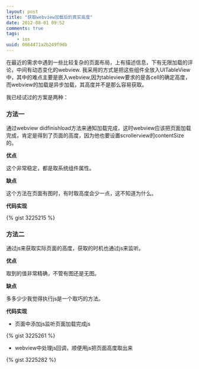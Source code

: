```yaml
---
layout: post
title: "获取webview加载后的真实高度"
date: 2012-08-01 09:52
comments: true
tags: 
    - ios
uuid: 0864471a2b249f9db
---
```


在最近的需求中遇到一些比较复杂的页面布局，上有描述信息，下有无限加载的评论，中间有动态变化的webview.
我采用的方式是把这些组件全放入UITableView中，其中的难点主要是嵌入webview,因为tableview要求的是各cell的确定高度，而webview的加载是异步加载，其高度并不是那么容易获取。

我已经试过的方案是两种：

### 方法一
通过webview didfinishload方法来通知加载完成，这时webview应该把页面加载完成，肯定是得到了页面的高度，因为他也要设置scrollerview的contentSize的。

**优点**

这个非常稳定，都是取系统组件属性。

**缺点**

这个方法在页面有图时，有时取高度会少一点，这不知道为什么。

**代码实现**

{% gist 3225215 %}

### 方法二
通过js来获取实际页面的高度，获取的时机也通过js来监听。

**优点**

取到的值非常精确，不管有图还是无图。

**缺点**

多多少少我觉得执行js是一个取巧的方法。

**代码实现**

- 页面中添加js监听页面加载完成js

{% gist 3225261 %}

- webview中处理js回调，顺便用js把页面高度取出来

{% gist 3225282 %}
